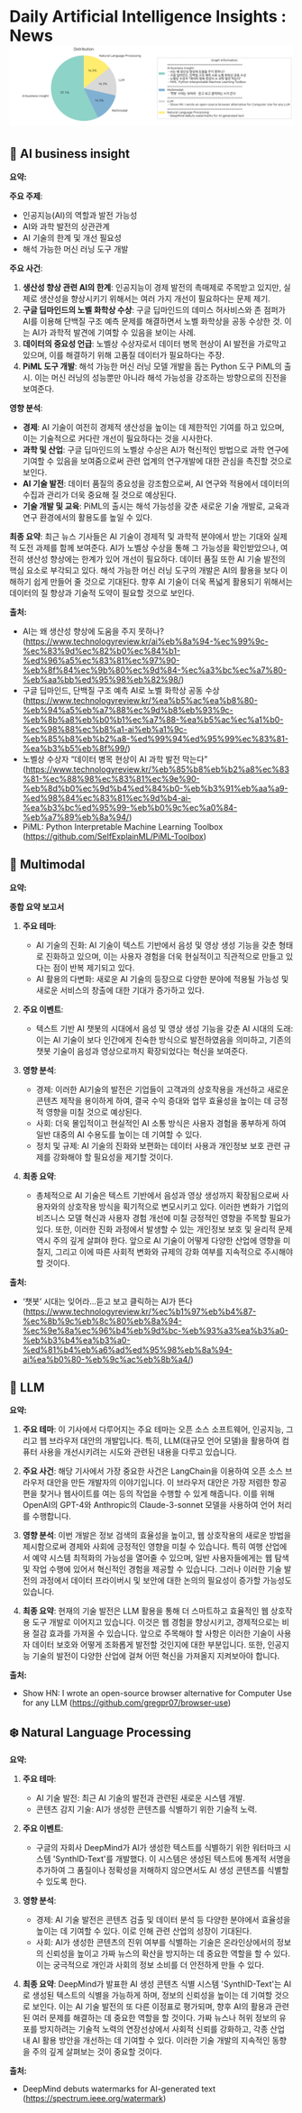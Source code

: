 # Daily Artificial Intelligence Insights : News![Category Distribution Graph](news_2024-11-06.png)

## 🧸 AI business insight

**요약:**

**주요 주제**:
- 인공지능(AI)의 역할과 발전 가능성
- AI와 과학 발전의 상관관계
- AI 기술의 한계 및 개선 필요성
- 해석 가능한 머신 러닝 도구 개발

**주요 사건**:
1. **생산성 향상 관련 AI의 한계**: 인공지능이 경제 발전의 촉매제로 주목받고 있지만, 실제로 생산성을 향상시키기 위해서는 여러 가지 개선이 필요하다는 문제 제기.
2. **구글 딥마인드의 노벨 화학상 수상**: 구글 딥마인드의 데미스 허사비스와 존 점퍼가 AI를 이용해 단백질 구조 예측 문제를 해결하면서 노벨 화학상을 공동 수상한 것. 이는 AI가 과학적 발견에 기여할 수 있음을 보이는 사례.
3. **데이터의 중요성 언급**: 노벨상 수상자로서 데이터 병목 현상이 AI 발전을 가로막고 있으며, 이를 해결하기 위해 고품질 데이터가 필요하다는 주장.
4. **PiML 도구 개발**: 해석 가능한 머신 러닝 모델 개발을 돕는 Python 도구 PiML의 출시. 이는 머신 러닝의 성능뿐만 아니라 해석 가능성을 강조하는 방향으로의 진전을 보여준다.

**영향 분석**:
- **경제**: AI 기술이 여전히 경제적 생산성을 높이는 데 제한적인 기여를 하고 있으며, 이는 기술적으로 커다란 개선이 필요하다는 것을 시사한다.
- **과학 및 산업**: 구글 딥마인드의 노벨상 수상은 AI가 혁신적인 방법으로 과학 연구에 기여할 수 있음을 보여줌으로써 관련 업계의 연구개발에 대한 관심을 촉진할 것으로 보인다.
- **AI 기술 발전**: 데이터 품질의 중요성을 강조함으로써, AI 연구와 적용에서 데이터의 수집과 관리가 더욱 중요해 질 것으로 예상된다.
- **기술 개발 및 교육**: PiML의 출시는 해석 가능성을 갖춘 새로운 기술 개발로, 교육과 연구 환경에서의 활용도를 높일 수 있다.

**최종 요약**:
최근 뉴스 기사들은 AI 기술이 경제적 및 과학적 분야에서 받는 기대와 실제적 도전 과제를 함께 보여준다. AI가 노벨상 수상을 통해 그 가능성을 확인받았으나, 여전히 생산성 향상에는 한계가 있어 개선이 필요하다. 데이터 품질 또한 AI 기술 발전의 핵심 요소로 부각되고 있다. 해석 가능한 머신 러닝 도구의 개발은 AI의 활용을 보다 이해하기 쉽게 만들어 줄 것으로 기대된다. 향후 AI 기술이 더욱 폭넓게 활용되기 위해서는 데이터의 질 향상과 기술적 도약이 필요할 것으로 보인다.

**출처:**

 - AI는 왜 생산성 향상에 도움을 주지 못하나? (https://www.technologyreview.kr/ai%eb%8a%94-%ec%99%9c-%ec%83%9d%ec%82%b0%ec%84%b1-%ed%96%a5%ec%83%81%ec%97%90-%eb%8f%84%ec%9b%80%ec%9d%84-%ec%a3%bc%ec%a7%80-%eb%aa%bb%ed%95%98%eb%82%98/)
 - 구글 딥마인드, 단백질 구조 예측 AI로 노벨 화학상 공동 수상 (https://www.technologyreview.kr/%ea%b5%ac%ea%b8%80-%eb%94%a5%eb%a7%88%ec%9d%b8%eb%93%9c-%eb%8b%a8%eb%b0%b1%ec%a7%88-%ea%b5%ac%ec%a1%b0-%ec%98%88%ec%b8%a1-ai%eb%a1%9c-%eb%85%b8%eb%b2%a8-%ed%99%94%ed%95%99%ec%83%81-%ea%b3%b5%eb%8f%99/)
 - 노벨상 수상자 “데이터 병목 현상이 AI 과학 발전 막는다” (https://www.technologyreview.kr/%eb%85%b8%eb%b2%a8%ec%83%81-%ec%88%98%ec%83%81%ec%9e%90-%eb%8d%b0%ec%9d%b4%ed%84%b0-%eb%b3%91%eb%aa%a9-%ed%98%84%ec%83%81%ec%9d%b4-ai-%ea%b3%bc%ed%95%99-%eb%b0%9c%ec%a0%84-%eb%a7%89%eb%8a%94/)
 - PiML: Python Interpretable Machine Learning Toolbox (https://github.com/SelfExplainML/PiML-Toolbox)


## 🍋 Multimodal

**요약:**

**종합 요약 보고서**

1. **주요 테마**:
   - AI 기술의 진화: AI 기술이 텍스트 기반에서 음성 및 영상 생성 기능을 갖춘 형태로 진화하고 있으며, 이는 사용자 경험을 더욱 현실적이고 직관적으로 만들고 있다는 점이 반복 제기되고 있다.
   - AI 활용의 다변화: 새로운 AI 기술의 등장으로 다양한 분야에 적용될 가능성 및 새로운 서비스의 창출에 대한 기대가 증가하고 있다.

2. **주요 이벤트**:
   - 텍스트 기반 AI 챗봇의 시대에서 음성 및 영상 생성 기능을 갖춘 AI 시대의 도래: 이는 AI 기술이 보다 인간에게 친숙한 방식으로 발전하였음을 의미하고, 기존의 챗봇 기술이 음성과 영상으로까지 확장되었다는 혁신을 보여준다.

3. **영향 분석**:
   - 경제: 이러한 AI기술의 발전은 기업들이 고객과의 상호작용을 개선하고 새로운 콘텐츠 제작을 용이하게 하여, 결국 수익 증대와 업무 효율성을 높이는 데 긍정적 영향을 미칠 것으로 예상된다.
   - 사회: 더욱 몰입적이고 현실적인 AI 소통 방식은 사용자 경험을 풍부하게 하여 일반 대중의 AI 수용도를 높이는 데 기여할 수 있다.
   - 정치 및 규제: AI 기술의 진화와 보편화는 데이터 사용과 개인정보 보호 관련 규제를 강화해야 할 필요성을 제기할 것이다.

4. **최종 요약**:
   - 총체적으로 AI 기술은 텍스트 기반에서 음성과 영상 생성까지 확장됨으로써 사용자와의 상호작용 방식을 획기적으로 변모시키고 있다. 이러한 변화가 기업의 비즈니스 모델 혁신과 사용자 경험 개선에 미칠 긍정적인 영향을 주목할 필요가 있다. 또한, 이러한 진화 과정에서 발생할 수 있는 개인정보 보호 및 윤리적 문제 역시 주의 깊게 살펴야 한다. 앞으로 AI 기술이 어떻게 다양한 산업에 영향을 미칠지, 그리고 이에 따른 사회적 변화와 규제의 강화 여부를 지속적으로 주시해야 할 것이다.

**출처:**

 - ‘챗봇’ 시대는 잊어라…듣고 보고 클릭하는 AI가 뜬다 (https://www.technologyreview.kr/%ec%b1%97%eb%b4%87-%ec%8b%9c%eb%8c%80%eb%8a%94-%ec%9e%8a%ec%96%b4%eb%9d%bc-%eb%93%a3%ea%b3%a0-%eb%b3%b4%ea%b3%a0-%ed%81%b4%eb%a6%ad%ed%95%98%eb%8a%94-ai%ea%b0%80-%eb%9c%ac%eb%8b%a4/)


## 🚀 LLM

**요약:**

1. **주요 테마**:
   이 기사에서 다루어지는 주요 테마는 오픈 소스 소프트웨어, 인공지능, 그리고 웹 브라우저 대안의 개발입니다. 특히, LLM(대규모 언어 모델)을 활용하여 컴퓨터 사용을 개선시키려는 시도와 관련된 내용을 다루고 있습니다.

2. **주요 사건**:
   해당 기사에서 가장 중요한 사건은 LangChain을 이용하여 오픈 소스 브라우저 대안을 만든 개발자의 이야기입니다. 이 브라우저 대안은 가장 저렴한 항공편을 찾거나 웹사이트를 여는 등의 작업을 수행할 수 있게 해줍니다. 이를 위해 OpenAI의 GPT-4와 Anthropic의 Claude-3-sonnet 모델을 사용하여 언어 처리를 수행합니다.

3. **영향 분석**:
   이번 개발은 정보 검색의 효율성을 높이고, 웹 상호작용의 새로운 방법을 제시함으로써 경제와 사회에 긍정적인 영향을 미칠 수 있습니다. 특히 여행 산업에서 예약 시스템 최적화의 가능성을 열어줄 수 있으며, 일반 사용자들에게는 웹 탐색 및 작업 수행에 있어서 혁신적인 경험을 제공할 수 있습니다. 그러나 이러한 기술 발전의 과정에서 데이터 프라이버시 및 보안에 대한 논의의 필요성이 증가할 가능성도 있습니다.

4. **최종 요약**:
   현재의 기술 발전은 LLM 활용을 통해 더 스마트하고 효율적인 웹 상호작용 도구 개발로 이어지고 있습니다. 이것은 웹 경험을 향상시키고, 경제적으로는 비용 절감 효과를 가져올 수 있습니다. 앞으로 주목해야 할 사항은 이러한 기술이 사용자 데이터 보호와 어떻게 조화롭게 발전할 것인지에 대한 부분입니다. 또한, 인공지능 기술의 발전이 다양한 산업에 걸쳐 어떤 혁신을 가져올지 지켜보아야 합니다.

**출처:**

 - Show HN: I wrote an open-source browser alternative for Computer Use for any LLM (https://github.com/gregpr07/browser-use)


## ❄️ Natural Language Processing

**요약:**

1. **주요 테마**:
   - AI 기술 발전: 최근 AI 기술의 발전과 관련된 새로운 시스템 개발.
   - 콘텐츠 감지 기술: AI가 생성한 콘텐츠를 식별하기 위한 기술적 노력.

2. **주요 이벤트**:
   - 구글의 자회사 DeepMind가 AI가 생성한 텍스트를 식별하기 위한 워터마크 시스템 'SynthID-Text'를 개발했다. 이 시스템은 생성된 텍스트에 통계적 서명을 추가하여 그 품질이나 정확성을 저해하지 않으면서도 AI 생성 콘텐츠를 식별할 수 있도록 한다.

3. **영향 분석**:
   - 경제: AI 기술 발전은 콘텐츠 검출 및 데이터 분석 등 다양한 분야에서 효율성을 높이는 데 기여할 수 있다. 이로 인해 관련 산업의 성장이 기대된다.
   - 사회: AI가 생성한 콘텐츠의 진위 여부를 식별하는 기술은 온라인상에서의 정보의 신뢰성을 높이고 가짜 뉴스의 확산을 방지하는 데 중요한 역할을 할 수 있다. 이는 궁극적으로 개인과 사회의 정보 소비를 더 안전하게 만들 수 있다.

4. **최종 요약**:
   DeepMind가 발표한 AI 생성 콘텐츠 식별 시스템 'SynthID-Text'는 AI로 생성된 텍스트의 식별을 가능하게 하며, 정보의 신뢰성을 높이는 데 기여할 것으로 보인다. 이는 AI 기술 발전의 또 다른 이정표로 평가되며, 향후 AI의 활용과 관련된 여러 문제를 해결하는 데 중요한 역할을 할 것이다. 가짜 뉴스나 허위 정보의 유포를 방지하려는 기술적 노력의 연장선상에서 사회적 신뢰를 강화하고, 각종 산업 내 AI 활용 방안을 개선하는 데 기여할 수 있다. 이러한 기술 개발의 지속적인 동향을 주의 깊게 살펴보는 것이 중요할 것이다.

**출처:**

 - DeepMind debuts watermarks for AI-generated text (https://spectrum.ieee.org/watermark)


